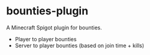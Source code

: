 # bounties-plugin
A Minecraft Spigot plugin for bounties.
- Player to player bounties
- Server to player bounties (based on join time + kills)